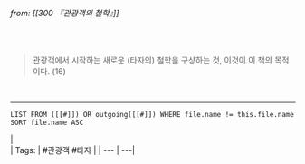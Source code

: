 ###### from: [[300 『관광객의 철학』]]  
<br/>

>관광객에서 시작하는 새로운 (타자의) 철학을 구상하는 것, 이것이 이 책의 목적이다. (16)  

<br/>

---

```dataview 
LIST FROM ([[#]]) OR outgoing([[#]]) WHERE file.name != this.file.name SORT file.name ASC 
```
|  
| Tags: | #관광객  #타자 |
| --- | ---|
